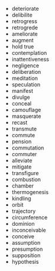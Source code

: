 * deteriorate
* delibilite
* retrogress
* retrogrede
* ameliorate
* augment
* hold true
* contemplation
* inattentiveness
* negligence
* deliberation
* meditation
* speculation
* manifest
* divulge
* conceal
* camouflage
* masquerate
* recast
* transmute
* commute
* pension
* commutation
* commuter
* alleviate
* mitigate
* transfigure
* combustion
* chamber
* thermogenesis
* kindling
* orbit
* trajectory
* circumference
* dominion
* inconceivable
* conceive
* assumption
* presumption
* supposition
* hypothesis